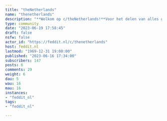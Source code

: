 ```yaml
---
title: "theNetherlands" 
name: "thenetherlands"
description: "**Welkom op c/theNetherlands!**Voor het delen van alles gerelateerd aan Nederland: nieuws, sport, humor, cultuur en vragen.**Welcome to c/theNetherlands!**For sharing anything related to the Netherlands: news, sports, humor, culture and questions."
type: community
date: "2023-06-19 17:58:45"
draft: false
nsfw: false
actor_id: "https://feddit.nl/c/thenetherlands"
host: feddit.nl
lastmod: "1969-12-31 19:00:00"
published: "2023-06-16 17:34:00"
subscribers: 147
posts: 6
comments: 29
weight: 6
dau: 5
wau: 16
mau: 16
instances:
- "feddit_nl"
tags: 
- "feddit_nl"

---
```

